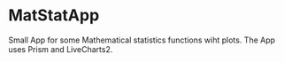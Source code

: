 # MatStatApp

Small App for some Mathematical statistics functions wiht plots.
The App uses Prism and LiveCharts2.
